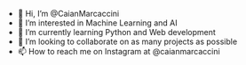 - 👋 Hi, I’m @CaianMarcaccini
- 👀 I’m interested in Machine Learning and AI
- 🌱 I’m currently learning Python and Web development 
- 💞️ I’m looking to collaborate on as many projects as possible
- 📫 How to reach me on Instagram at @caianmarcaccini

<!---
CaianMarcaccini/CaianMarcaccini is a ✨ special ✨ repository because its `README.md` (this file) appears on your GitHub profile.
You can click the Preview link to take a look at your changes.
--->

